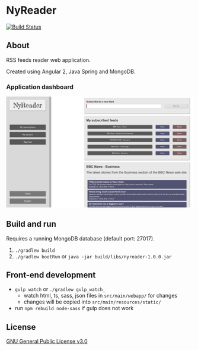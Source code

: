 # NyReader
[![Build Status](https://travis-ci.org/DudaKamil/nyreader.svg?branch=master)](https://travis-ci.org/DudaKamil/nyreader)

## About
RSS feeds reader web application.

Created using Angular 2, Java Spring and MongoDB.

### Application dashboard
![demo](/git_images/dash.png)

## Build and run
Requires a running MongoDB database (default port: 27017).

1. `./gradlew build`
2. `./gradlew bootRun` or `java -jar build/libs/nyreader-1.0.0.jar`

## Front-end development
* `gulp watch` or `./gradlew gulp_watch_`
    - watch html, ts, sass, json files in `src/main/webapp/` for changes
    - changes will be copied into `src/main/resources/static/`
* run `npm rebuild node-sass` if gulp does not work

## License
[GNU General Public License v3.0](/LICENSE.md)
